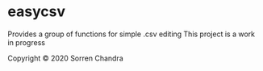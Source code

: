 # easycsv
Provides a group of functions for simple .csv editing
This project is a work in progress 


Copyright © 2020 Sorren Chandra 
